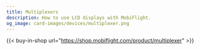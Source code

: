 ```yaml
---
title: Multiplexers
description: How to use LCD displays with MobiFlight.
og_image: card-images/devices/multiplexer.png
---
```


{{< buy-in-shop url="https://shop.mobiflight.com/product/multiplexer" >}}
